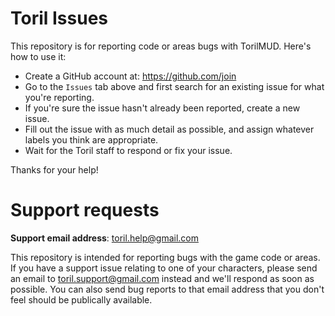 
# Toril Issues

This repository is for reporting code or areas bugs with TorilMUD. Here's how to use it:

* Create a GitHub account at: https://github.com/join
* Go to the `Issues` tab above and first search for an existing issue for what you're reporting.
* If you're sure the issue hasn't already been reported, create a new issue.
* Fill out the issue with as much detail as possible, and assign whatever labels you think are appropriate.
* Wait for the Toril staff to respond or fix your issue.

Thanks for your help!

# Support requests

**Support email address**: toril.help@gmail.com

This repository is intended for reporting bugs with the game code or areas. If you have a support issue relating to one of your characters, please send an email to toril.support@gmail.com instead and we'll respond as soon as possible. You can also send bug reports to that email address that you don't feel should be publically available.

